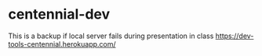 # centennial-dev
This is a backup if local server fails during presentation in class
https://dev-tools-centennial.herokuapp.com/
